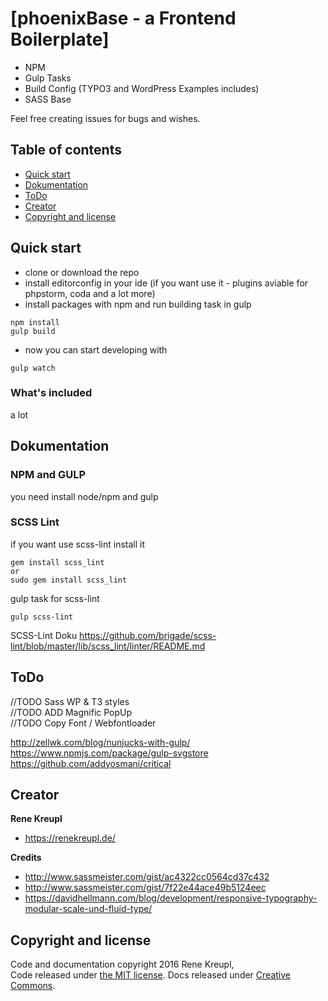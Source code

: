 # [phoenixBase - a Frontend Boilerplate]

* NPM
* Gulp Tasks
* Build Config (TYPO3 and WordPress Examples includes)
* SASS Base

Feel free creating issues for bugs and wishes.


## Table of contents

* [Quick start](#quick-start)
* [Dokumentation](#dokumentation)
* [ToDo](#todo)
* [Creator](#creator)
* [Copyright and license](#copyright-and-license)


## Quick start

* clone or download the repo
* install editorconfig in your ide (if you want use it - plugins aviable for phpstorm, coda and a lot more)
* install packages with npm and run building task in gulp

```
npm install
gulp build
```

* now you can start developing with

```
gulp watch
```


### What's included

a lot

## Dokumentation

### NPM and GULP

you need install node/npm and gulp

### SCSS Lint

if you want use scss-lint install it

```
gem install scss_lint
or
sudo gem install scss_lint
```

gulp task for scss-lint

```
gulp scss-lint
```

SCSS-Lint Doku
https://github.com/brigade/scss-lint/blob/master/lib/scss_lint/linter/README.md


## ToDo


//TODO Sass WP & T3 styles  
//TODO ADD Magnific PopUp  
//TODO Copy Font / Webfontloader  


http://zellwk.com/blog/nunjucks-with-gulp/  
https://www.npmjs.com/package/gulp-svgstore  
https://github.com/addyosmani/critical  


## Creator

**Rene Kreupl**

* <https://renekreupl.de/>

**Credits**

* http://www.sassmeister.com/gist/ac4322cc0564cd37c432
* http://www.sassmeister.com/gist/7f22e44ace49b5124eec
* https://davidhellmann.com/blog/development/responsive-typography-modular-scale-und-fluid-type/

## Copyright and license

Code and documentation copyright 2016 Rene Kreupl,  
Code released under [the MIT license](https://github.com/twbs/bootstrap/blob/master/LICENSE). Docs released under [Creative Commons](https://github.com/twbs/bootstrap/blob/master/docs/LICENSE).
